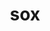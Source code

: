 ---
title: "sox"
layout: cache
categories: [package, develop-2023-11-19]
meta: {"versions": ["14.4.2"], "compilers": ["apple-clang@=15.0.0", "gcc@=11.3.0"], "oss": ["ubuntu22.04", "ventura"], "platforms": ["darwin", "linux"], "targets": ["aarch64", "x86_64_v3"], "stacks": ["ml-darwin-aarch64-mps", "ml-linux-x86_64-cpu", "ml-linux-x86_64-cuda", "root"], "num_specs": 2, "num_specs_by_stack": {"root": 2, "ml-darwin-aarch64-mps": 1, "ml-linux-x86_64-cpu": 1, "ml-linux-x86_64-cuda": 1}}
spec_details: [{"hash": "7bp5ppifzmsukvrsq2g4ohditanmq6bg", "compiler": "apple-clang@=15.0.0", "versions": ["14.4.2"], "os": "ventura", "platform": "darwin", "target": "aarch64", "variants": ["build_system=autotools", "~mp3"], "stacks": ["root", "ml-darwin-aarch64-mps"], "size": "-", "tarball": "https://binaries.spack.io/releases/develop-2023-11-19/build_cache/darwin-ventura-aarch64/apple-clang-15.0.0/sox-14.4.2/darwin-ventura-aarch64-apple-clang-15.0.0-sox-14.4.2-7bp5ppifzmsukvrsq2g4ohditanmq6bg.spack"}, {"hash": "bk46bapghaxtzj3u3bprbdtuwekakiyw", "compiler": "gcc@=11.3.0", "versions": ["14.4.2"], "os": "ubuntu22.04", "platform": "linux", "target": "x86_64_v3", "variants": ["build_system=autotools", "~mp3"], "stacks": ["root", "ml-linux-x86_64-cpu", "ml-linux-x86_64-cuda"], "size": "-", "tarball": "https://binaries.spack.io/releases/develop-2023-11-19/build_cache/linux-ubuntu22.04-x86_64_v3/gcc-11.3.0/sox-14.4.2/linux-ubuntu22.04-x86_64_v3-gcc-11.3.0-sox-14.4.2-bk46bapghaxtzj3u3bprbdtuwekakiyw.spack"}]
---